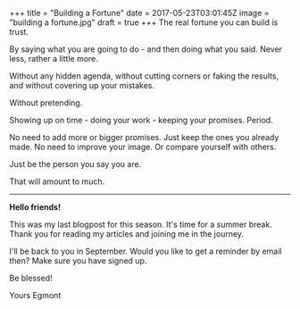 
+++
title = "Building a Fortune"
date = 2017-05-23T03:01:45Z
image = "building a fortune.jpg"
draft = true
+++
The real fortune you can build is trust.

By saying what you are going to do - and then doing what you said. Never less, rather a little more.

Without any hidden agenda, without cutting corners or faking the results, and without covering up your mistakes.

Without pretending.

Showing up on time - doing your work - keeping your promises. Period.

No need to add more or bigger promises. Just keep the ones you already made.
No need to improve your image. Or compare yourself with others.

Just be the person you say you are.

That will amount to much.

---
**Hello friends!**

This was my last blogpost for this season. It's time for a summer break.
Thank you for reading my articles and joining me in the journey.

I'll be back to you in September. Would you like to get a reminder by email then? Make sure you have signed up.

Be blessed!

Yours
Egmont